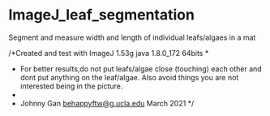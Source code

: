 # ImageJ_leaf_segmentation
Segment and measure width and length of individual leafs/algaes in a mat


/*Created and test with ImageJ 1.53g java 1.8.0_172 64bits
 * 
 * For better results,do not put leafs/algae close (touching) each other and dont put anything on the leaf/algae. Also avoid things you are not interested being in the picture.
 * 
 * Johnny Gan behappyftw@g.ucla.edu March 2021
 */
